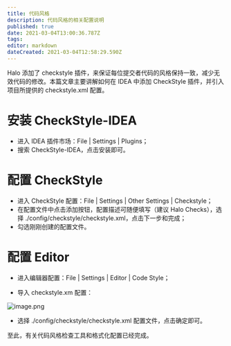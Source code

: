 ```yaml
---
title: 代码风格
description: 代码风格的相关配置说明
published: true
date: 2021-03-04T13:00:36.787Z
tags: 
editor: markdown
dateCreated: 2021-03-04T12:58:29.590Z
---
```


Halo 添加了 checkstyle 插件，来保证每位提交者代码的风格保持一致，减少无效代码的修改。本篇文章主要讲解如何在 IDEA 中添加 CheckStyle 插件，并引入项目所提供的 checkstyle.xml 配置。

# 安装 CheckStyle-IDEA

- 进入 IDEA 插件市场：File | Settings | Plugins；
- 搜索 CheckStyle-IDEA，点击安装即可。

# 配置 CheckStyle

- 进入 CheckStyle 配置：File | Settings | Other Settings | Checkstyle；
- 在配置文件中点击添加按钮，配置描述可随便填写（建议 Halo Checks），选择 ./config/checkstyle/checkstyle.xml，点击下一步和完成；
- 勾选刚刚创建的配置文件。

# 配置 Editor

- 进入编辑器配置：File | Settings | Editor | Code Style；

- 导入 checkstyle.xm 配置：

![image.png](https://halo.run/upload/2020/2/image-0c7a018e73f74634a534fa3ba8806628.png)
  
- 选择 ./config/checkstyle/checkstyle.xml 配置文件，点击确定即可。

至此，有关代码风格检查工具和格式化配置已经完成。